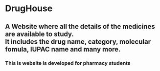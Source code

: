 # DrugHouse

## A Website where all the details of the medicines are available to study.<br> It includes the drug name, category, molecular fomula, IUPAC name and many more.

### This is website is developed for pharmacy students
